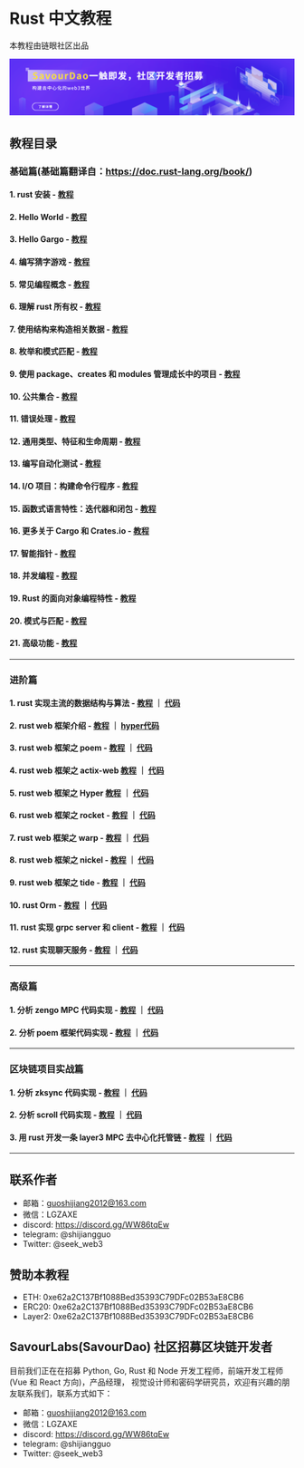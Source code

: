 # Rust 中文教程

本教程由链眼社区出品

[![savourlabs](https://github.com/0xchaineye/chaineye-blockchain-interview/blob/main/images/pic_chang.png)](https://github.com/savour-labs)


## 教程目录

### 基础篇(基础篇翻译自：https://doc.rust-lang.org/book/)

#### 1. rust 安装 - [教程](https://github.com/0xchaineye/chaineye-rust/blob/main/01-rust-install/readme.md)
#### 2. Hello World - [教程](https://github.com/0xchaineye/chaineye-rust/blob/main/02-hello-world/readme.md)
#### 3. Hello Gargo  -  [教程](https://github.com/0xchaineye/chaineye-rust/blob/main/03-hello-cargo/readme.md)
#### 4. 编写猜字游戏  - [教程](https://github.com/0xchaineye/chaineye-rust/tree/main/04-guess-game#readme)
#### 5. 常见编程概念  - [教程](https://github.com/0xchaineye/chaineye-rust/tree/main/05-program-concept#readme)
#### 6. 理解 rust 所有权  -  [教程](https://github.com/0xchaineye/chaineye-rust/blob/main/06-rust-owner/readme.md)
#### 7. 使用结构来构造相关数据  -  [教程](https://github.com/0xchaineye/chaineye-rust/tree/main/07-rust-struct-type#readme)
#### 8. 枚举和模式匹配  - [教程](https://github.com/0xchaineye/chaineye-rust/tree/main/08-rust-enum-mode#readme)
#### 9. 使用 package、creates 和 modules 管理成长中的项目  - [教程](https://github.com/0xchaineye/chaineye-rust/blob/main/09-package-project/readme.md)
#### 10. 公共集合  - [教程](https://github.com/0xchaineye/chaineye-rust/blob/main/10-common-sets/readme.md)
#### 11. 错误处理  - [教程](https://github.com/0xchaineye/chaineye-rust/blob/main/11-error/readme.md)
#### 12. 通用类型、特征和生命周期  - [教程](https://github.com/0xchaineye/chaineye-rust/blob/main/12-life-cycle/readme.md)
#### 13. 编写自动化测试  - [教程]()
#### 14. I/O 项目：构建命令行程序  - [教程]()
#### 15. 函数式语言特性：迭代器和闭包  - [教程]()
#### 16. 更多关于 Cargo 和 Crates.io  - [教程]()
#### 17. 智能指针 - [教程]()
#### 18. 并发编程 - [教程]()
#### 19. Rust 的面向对象编程特性 - [教程]()
#### 20. 模式与匹配 - [教程]()
#### 21. 高级功能 - [教程]()

------------------------------------------------------------------------------------------------------------------------------

### 进阶篇

#### 1. rust 实现主流的数据结构与算法  - [教程](https://github.com/0xchaineye/chaineye-rust/blob/main/advanced-01-algorithms-datastructures/readme.md) ｜ [代码]()
#### 2. rust web 框架介绍  - [教程](https://github.com/0xchaineye/chaineye-rust/blob/main/advanced-02-web/readme.md) ｜ [hyper代码](https://github.com/0xchaineye/chaineye-rust/tree/main/advanced-02-web/code/hyper-server)
#### 3. rust web 框架之 poem - [教程](https://github.com/0xchaineye/chaineye-rust/blob/main/advanced-03-poem/readme.md) ｜ [代码]()  
#### 4. rust web 框架之 actix-web [教程](https://github.com/0xchaineye/chaineye-rust/tree/main/advanced-04-actix-web#readme) ｜ [代码]()
#### 5. rust web 框架之 Hyper [教程](https://github.com/0xchaineye/chaineye-rust/blob/main/advanced-05-hyper/readme.md) ｜ [代码]()
#### 6. rust web 框架之 rocket  - [教程](https://github.com/0xchaineye/chaineye-rust/tree/main/advanced-06-rocket#readme) ｜ [代码]()
#### 7. rust web 框架之 warp  - [教程]() ｜ [代码]()
#### 8. rust web 框架之 nickel  - [教程]() ｜ [代码]()
#### 9. rust web 框架之 tide  - [教程]() ｜ [代码]()
#### 10. rust Orm -  [教程]() ｜ [代码]()
#### 11. rust 实现 grpc server 和 client  -  [教程]() ｜ [代码]()
#### 12. rust 实现聊天服务  - [教程]() ｜ [代码]()

------------------------------------------------------------------------------------------------------------------------------


### 高级篇

#### 1. 分析 zengo MPC 代码实现  -  [教程]() ｜ [代码]()
#### 2. 分析 poem 框架代码实现  -  [教程]() ｜ [代码]()

------------------------------------------------------------------------------------------------------------------------------

### 区块链项目实战篇

#### 1. 分析 zksync 代码实现  - [教程]() ｜ [代码]()
#### 2. 分析 scroll 代码实现  - [教程]() ｜ [代码]()
#### 3. 用 rust 开发一条 layer3 MPC 去中心化托管链  -  [教程]() ｜ [代码]()


------------------------------------------------------------------------------------------------------------------------------

## 联系作者

- 邮箱：guoshijiang2012@163.com
- 微信：LGZAXE
- discord: https://discord.gg/WW86tqEw
- telegram: @shijiangguo
- Twitter: @seek_web3

## 赞助本教程

- ETH: 0xe62a2C137Bf1088Bed35393C79DFc02B53aE8CB6
- ERC20: 0xe62a2C137Bf1088Bed35393C79DFc02B53aE8CB6
- Layer2: 0xe62a2C137Bf1088Bed35393C79DFc02B53aE8CB6


## SavourLabs(SavourDao) 社区招募区块链开发者

目前我们正在在招募 Python, Go, Rust 和 Node 开发工程师，前端开发工程师(Vue 和 React 方向)，产品经理， 视觉设计师和密码学研究员，欢迎有兴趣的朋友联系我们，联系方式如下：

- 邮箱：guoshijiang2012@163.com
- 微信：LGZAXE
- discord: https://discord.gg/WW86tqEw
- telegram: @shijiangguo
- Twitter: @seek_web3

